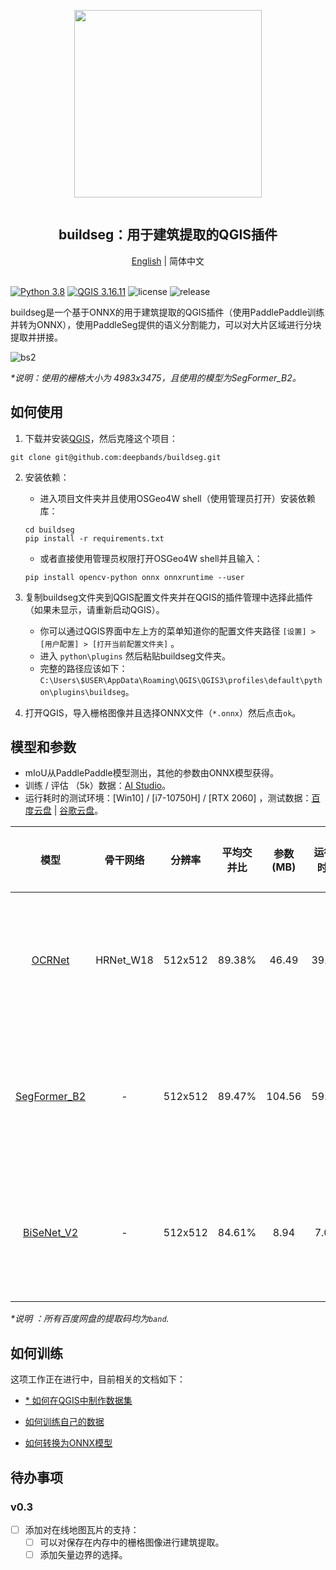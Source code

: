 <div align="center">
    <article style="display: flex; flex-direction: column; align-items: center; justify-content: center;">
        <p align="center"><img width="300" src="./img/logo.png" /></p>
        <h1 style="width: 100%; text-align: center;">buildseg：用于建筑提取的QGIS插件</h1>
    </article>
    <a href="../README.md">English</a> | 简体中文
</div>

<br/>

[![Python 3.8](https://img.shields.io/badge/python-3.8-yellow.svg)](https://www.python.org/downloads/release/python-380/) [![QGIS 3.16.11](https://img.shields.io/badge/qgis-3.16.11+-green.svg)](https://www.qgis.org/) ![license](https://img.shields.io/github/license/deepbands/buildseg) ![release](https://img.shields.io/badge/release-v0.2-red.svg)

buildseg是一个基于ONNX的用于建筑提取的QGIS插件（使用PaddlePaddle训练并转为ONNX），使用PaddleSeg提供的语义分割能力，可以对大片区域进行分块提取并拼接。

![bs2](https://user-images.githubusercontent.com/71769312/152922974-e24566bc-cdfd-4580-b482-0717e7d1892d.gif)

*\*说明：使用的栅格大小为 4983x3475，且使用的模型为SegFormer_B2。*

## 如何使用

1. 下载并安装[QGIS](https://www.qgis.org/en/site/)，然后克隆这个项目：
``` git
git clone git@github.com:deepbands/buildseg.git
```

2. 安装依赖：
   - 进入项目文件夹并且使用OSGeo4W shell（使用管理员打开）安装依赖库：
   ``` shell
   cd buildseg
   pip install -r requirements.txt
   ```
   - 或者直接使用管理员权限打开OSGeo4W shell并且输入：
    ``` shell
    pip install opencv-python onnx onnxruntime --user
    ```

3. 复制buildseg文件夹到QGIS配置文件夹并在QGIS的插件管理中选择此插件（如果未显示，请重新启动QGIS）。
   - 你可以通过QGIS界面中左上方的菜单知道你的配置文件夹路径 `[设置] > [用户配置] > [打开当前配置文件夹]` 。
   - 进入 `python\plugins` 然后粘贴buildseg文件夹。
   - 完整的路径应该如下：`C:\Users\$USER\AppData\Roaming\QGIS\QGIS3\profiles\default\python\plugins\buildseg`。

4. 打开QGIS，导入栅格图像并且选择ONNX文件（`*.onnx`）然后点击`ok`。

## 模型和参数

- mIoU从PaddlePaddle模型测出，其他的参数由ONNX模型获得。
- 训练 / 评估 （5k）数据：[AI Studio](https://aistudio.baidu.com/aistudio/datasetdetail/102929)。
- 运行耗时的测试环境：[Win10] / [i7-10750H] / [RTX 2060] ，测试数据：[百度云盘](https://pan.baidu.com/s/14novqjR7gEXVCLwZkxqepw) | [谷歌云盘](https://drive.google.com/file/d/1aySfvIzAnQDkVKUkFmyNq8O7p2S3IhUl/view?usp=sharing)。

|                         模型                         | 骨干网络  | 分辨率  | 平均交并比 | 参数(MB) | 运行耗时(s) |                           静态权重                           |
| :--------------------------------------------------: | :-------: | :-----: | :--------: | :------: | :---------: | :----------------------------------------------------------: |
|    [OCRNet](https://arxiv.org/pdf/1909.11065.pdf)    | HRNet_W18 | 512x512 |   89.38%   |  46.49   |   39.090    | [百度云盘](https://pan.baidu.com/s/1ZOy4HpC2TPWIGSGU0DX2UQ) \| [谷歌云盘](https://drive.google.com/file/d/1wKC5PxroqDzrUz9nOFuA1KOFlv18MqS9/view?usp=sharing) |
| [SegFormer_B2](https://arxiv.org/pdf/2112.08275.pdf) |     -     | 512x512 |   89.47%   |  104.56  |   59.498    | [百度云盘](https://pan.baidu.com/s/1knnge-bRkXIhzS-RRTJ8lQ) \| [谷歌云盘](https://drive.google.com/file/d/1TXF2T6LORRyDoCmkwmZsxjo0Km9BwuAK/view?usp=sharing) |
|  [BiSeNet_V2](https://arxiv.org/pdf/2004.02147.pdf)  |     -     | 512x512 |   84.61%   |   8.94   |    7.004    | [百度云盘](https://pan.baidu.com/s/1pDBLc7MoLaBERKe2I536sA) \| [谷歌云盘](https://drive.google.com/file/d/1SYwzWBU4wMJfzOf83Tboe7_P7TLW44xw/view?usp=sharing) |

*\*说明 ：所有百度网盘的提取码均为`band`.*

## 如何训练

这项工作正在进行中，目前相关的文档如下：

- [\* 如何在QGIS中制作数据集](https://github.com/deepbands/deep-learning-datasets-maker)

- [如何训练自己的数据](./docs/train/train_CN.md)
- [如何转换为ONNX模型](./docs/train/to_onnx_CN.md)

## 待办事项

### v0.3

- [ ] 添加对在线地图瓦片的支持：
	- [ ] 可以对保存在内存中的栅格图像进行建筑提取。
	- [ ] 添加矢量边界的选择。
